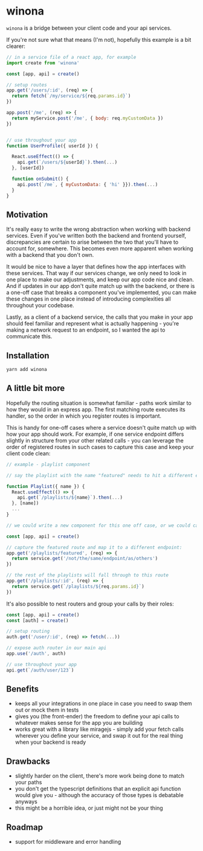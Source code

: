 # winona

`winona` is a bridge between your client code and your api services.

If you're not sure what that means (I'm not), hopefully this example is a bit clearer:

```javascript
// in a service file of a react app, for example
import create from 'winona'

const [app, api] = create()

// setup routes
app.get('/users/:id', (req) => {
  return fetch(`/my/service/${req.params.id}`)
})

app.post('/me', (req) => {
  return myService.post('/me', { body: req.myCustomData })
})


// use throughout your app
function UserProfile({ userId }) {

  React.useEffect(() => {
    api.get(`/users/${userId}`).then(...)
  }, [userId])

  function onSubmit() {
    api.post(`/me`, { myCustomData: { 'hi' }}).then(...)
  }
}
```

## Motivation

It's really easy to write the wrong abstraction when working with backend services. Even if you've written both the backend and frontend yourself, discrepancies are certain to arise between the two that you'll have to account for, somewhere. This becomes even more apparent when working with a backend that you don't own.

It would be nice to have a layer that defines how the app interfaces with these services. That way if our services change, we only need to look in one place to make our adjustments, and keep our app code nice and clean. And if updates in our app don't quite match up with the backend, or there is a one-off case that breaks a component you've implemented, you can make these changes in one place instead of introducing complexities all throughout your codebase.

Lastly, as a client of a backend service, the calls that you make in your app should feel familiar and represent what is actually happening - you're making a network request to an endpoint, so I wanted the api to communicate this.

## Installation

```bash
yarn add winona
```

## A little bit more

Hopefully the routing situation is somewhat familiar - paths work similar to how they would in an express app. The first matching route executes its handler, so the order in which you register routes is important.

This is handy for one-off cases where a service doesn't quite match up with how your app should work. For example, if one service endpoint differs slightly in structure from your other related calls - you can leverage the order of registered routes in such cases to capture this case and keep your client code clean:

```javascript
// example - playlist component

// say the playlist with the name "featured" needs to hit a different endpoint than the rest of our playlists

function Playlist({ name }) {
  React.useEffect(() => {
    api.get(`/playlists/${name}`).then(...)
  }, [name])
  ...
}

// we could write a new component for this one off case, or we could capture this change in our service instead:

const [app, api] = create()

// capture the featured route and map it to a different endpoint:
app.get('/playlists/featured', (req) => {
  return service.get('/not/the/same/endpoint/as/others')
})

// the rest of the playlists will fall through to this route
app.get('/playlists/:id', (req) => {
  return service.get(`/playlists/${req.params.id}`)
})

```

It's also possible to nest routers and group your calls by their roles:

```javascript
const [app, api] = create()
const [auth] = create()

// setup routing
auth.get('/user/:id', (req) => fetch(...))

// expose auth router in our main api
app.use('/auth', auth)

// use throughout your app
api.get(`/auth/user/123`)
```

## Benefits

- keeps all your integrations in one place in case you need to swap them out or mock them in tests
- gives you (the front-ender) the freedom to define your api calls to whatever makes sense for the app you are building
- works great with a library like miragejs - simply add your fetch calls wherever you define your service, and swap it out for the real thing when your backend is ready

## Drawbacks

- slightly harder on the client, there's more work being done to match your paths
- you don't get the typescript definitions that an explicit api function would give you - although the accuracy of those types is debatable anyways
- this might be a horrible idea, or just might not be your thing

## Roadmap

- support for middleware and error handling
